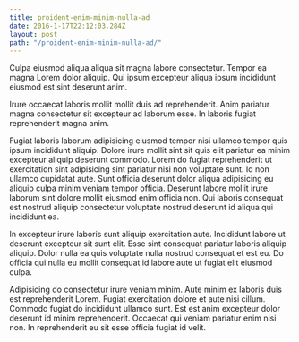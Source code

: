 ```yaml
---
title: proident-enim-minim-nulla-ad
date: 2016-1-17T22:12:03.284Z
layout: post
path: "/proident-enim-minim-nulla-ad/"
---
```


Culpa eiusmod aliqua aliqua sit magna labore consectetur. Tempor ea magna Lorem dolor aliquip. Qui ipsum excepteur aliqua ipsum incididunt eiusmod est sint deserunt anim.

Irure occaecat laboris mollit mollit duis ad reprehenderit. Anim pariatur magna consectetur sit excepteur ad laborum esse. In laboris fugiat reprehenderit magna anim.

Fugiat laboris laborum adipisicing eiusmod tempor nisi ullamco tempor quis ipsum incididunt aliquip. Dolore irure mollit sint sit quis elit pariatur ea minim excepteur aliquip deserunt commodo. Lorem do fugiat reprehenderit ut exercitation sint adipisicing sint pariatur nisi non voluptate sunt. Id non ullamco cupidatat aute. Sunt officia deserunt dolor aliqua adipisicing eu aliquip culpa minim veniam tempor officia. Deserunt labore mollit irure laborum sint dolore mollit eiusmod enim officia non. Qui laboris consequat est nostrud aliquip consectetur voluptate nostrud deserunt id aliqua qui incididunt ea.

In excepteur irure laboris sunt aliquip exercitation aute. Incididunt labore ut deserunt excepteur sit sunt elit. Esse sint consequat pariatur laboris aliquip aliquip. Dolor nulla ea quis voluptate nulla nostrud consequat et est eu. Do officia qui nulla eu mollit consequat id labore aute ut fugiat elit eiusmod culpa.

Adipisicing do consectetur irure veniam minim. Aute minim ex laboris duis est reprehenderit Lorem. Fugiat exercitation dolore et aute nisi cillum. Commodo fugiat do incididunt ullamco sunt. Est est anim excepteur dolor deserunt id minim reprehenderit. Occaecat qui veniam pariatur enim nisi non. In reprehenderit eu sit esse officia fugiat id velit.